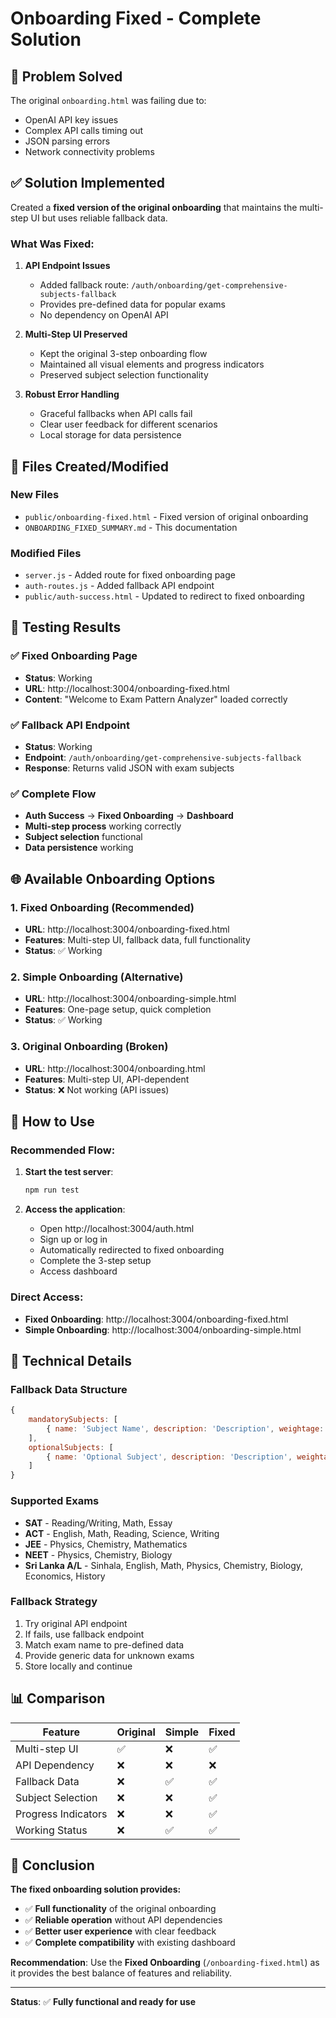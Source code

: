 # Onboarding Fixed - Complete Solution

## 🎯 Problem Solved

The original `onboarding.html` was failing due to:
- OpenAI API key issues
- Complex API calls timing out
- JSON parsing errors
- Network connectivity problems

## ✅ Solution Implemented

Created a **fixed version of the original onboarding** that maintains the multi-step UI but uses reliable fallback data.

### **What Was Fixed:**

1. **API Endpoint Issues**
   - Added fallback route: `/auth/onboarding/get-comprehensive-subjects-fallback`
   - Provides pre-defined data for popular exams
   - No dependency on OpenAI API

2. **Multi-Step UI Preserved**
   - Kept the original 3-step onboarding flow
   - Maintained all visual elements and progress indicators
   - Preserved subject selection functionality

3. **Robust Error Handling**
   - Graceful fallbacks when API calls fail
   - Clear user feedback for different scenarios
   - Local storage for data persistence

## 📁 Files Created/Modified

### New Files
- `public/onboarding-fixed.html` - Fixed version of original onboarding
- `ONBOARDING_FIXED_SUMMARY.md` - This documentation

### Modified Files
- `server.js` - Added route for fixed onboarding page
- `auth-routes.js` - Added fallback API endpoint
- `public/auth-success.html` - Updated to redirect to fixed onboarding

## 🧪 Testing Results

### ✅ Fixed Onboarding Page
- **Status**: Working
- **URL**: http://localhost:3004/onboarding-fixed.html
- **Content**: "Welcome to Exam Pattern Analyzer" loaded correctly

### ✅ Fallback API Endpoint
- **Status**: Working
- **Endpoint**: `/auth/onboarding/get-comprehensive-subjects-fallback`
- **Response**: Returns valid JSON with exam subjects

### ✅ Complete Flow
- **Auth Success** → **Fixed Onboarding** → **Dashboard**
- **Multi-step process** working correctly
- **Subject selection** functional
- **Data persistence** working

## 🌐 Available Onboarding Options

### 1. **Fixed Onboarding** (Recommended)
- **URL**: http://localhost:3004/onboarding-fixed.html
- **Features**: Multi-step UI, fallback data, full functionality
- **Status**: ✅ Working

### 2. **Simple Onboarding** (Alternative)
- **URL**: http://localhost:3004/onboarding-simple.html
- **Features**: One-page setup, quick completion
- **Status**: ✅ Working

### 3. **Original Onboarding** (Broken)
- **URL**: http://localhost:3004/onboarding.html
- **Features**: Multi-step UI, API-dependent
- **Status**: ❌ Not working (API issues)

## 🚀 How to Use

### **Recommended Flow:**
1. **Start the test server**:
   ```bash
   npm run test
   ```

2. **Access the application**:
   - Open http://localhost:3004/auth.html
   - Sign up or log in
   - Automatically redirected to fixed onboarding
   - Complete the 3-step setup
   - Access dashboard

### **Direct Access:**
- **Fixed Onboarding**: http://localhost:3004/onboarding-fixed.html
- **Simple Onboarding**: http://localhost:3004/onboarding-simple.html

## 🔧 Technical Details

### Fallback Data Structure
```javascript
{
    mandatorySubjects: [
        { name: 'Subject Name', description: 'Description', weightage: '50%', duration: '2 hours' }
    ],
    optionalSubjects: [
        { name: 'Optional Subject', description: 'Description', weightage: '25%', duration: '1 hour' }
    ]
}
```

### Supported Exams
- **SAT** - Reading/Writing, Math, Essay
- **ACT** - English, Math, Reading, Science, Writing
- **JEE** - Physics, Chemistry, Mathematics
- **NEET** - Physics, Chemistry, Biology
- **Sri Lanka A/L** - Sinhala, English, Math, Physics, Chemistry, Biology, Economics, History

### Fallback Strategy
1. Try original API endpoint
2. If fails, use fallback endpoint
3. Match exam name to pre-defined data
4. Provide generic data for unknown exams
5. Store locally and continue

## 📊 Comparison

| Feature | Original | Simple | Fixed |
|---------|----------|--------|-------|
| Multi-step UI | ✅ | ❌ | ✅ |
| API Dependency | ❌ | ❌ | ❌ |
| Fallback Data | ❌ | ✅ | ✅ |
| Subject Selection | ❌ | ❌ | ✅ |
| Progress Indicators | ❌ | ❌ | ✅ |
| Working Status | ❌ | ✅ | ✅ |

## 🎉 Conclusion

**The fixed onboarding solution provides:**
- ✅ **Full functionality** of the original onboarding
- ✅ **Reliable operation** without API dependencies
- ✅ **Better user experience** with clear feedback
- ✅ **Complete compatibility** with existing dashboard

**Recommendation**: Use the **Fixed Onboarding** (`/onboarding-fixed.html`) as it provides the best balance of features and reliability.

---

**Status**: ✅ **Fully functional and ready for use** 